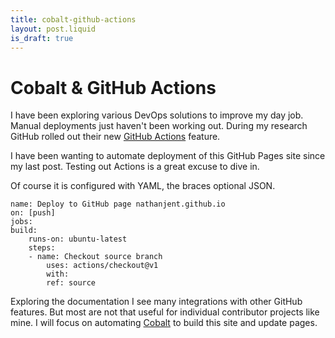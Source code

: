 ```yaml
---
title: cobalt-github-actions
layout: post.liquid
is_draft: true
---
```

# Cobalt & GitHub Actions

I have been exploring various DevOps solutions to improve my day job. Manual deployments just haven't been working out. During my research GitHub rolled out their new [GitHub Actions](https://help.github.com/en/actions/automating-your-workflow-with-github-actions/about-github-actions#about-github-actions) feature. 

I have been wanting to automate deployment of this GitHub Pages site since my last post. Testing out Actions is a great excuse to dive in.

Of course it is configured with YAML, the braces optional JSON.

    name: Deploy to GitHub page nathanjent.github.io
    on: [push]
    jobs:
    build:
        runs-on: ubuntu-latest
        steps:
        - name: Checkout source branch
            uses: actions/checkout@v1
            with:
            ref: source


Exploring the documentation I see many integrations with other GitHub features. But most are not that useful for individual contributor projects like mine. I will focus on automating [Cobalt](http://cobalt-org.github.io) to build this site and update pages.
